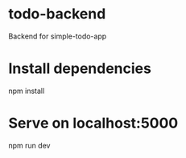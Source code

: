 # todo-backend
Backend for simple-todo-app

# Install dependencies
npm install

# Serve on localhost:5000
npm run dev
